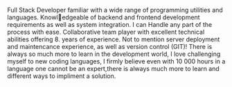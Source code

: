 Full Stack Developer familiar with a wide range of programming utilities and languages. Knowledgeable of backend and frontend development requirements as well as system integration.
I can Handle any part of the process with ease. Collaborative team player with excellent technical abilities offering 8. years of experience. Not to mention server deployment and
maintencance experience, as well as version control (GIT)!
There is always so much more to learn in the development world, I love challenging myself to new coding languages, I firmly believe even with 10 000 hours in a language one cannot
be an expert,there is always much more to learn and different ways to impliment a solution.
